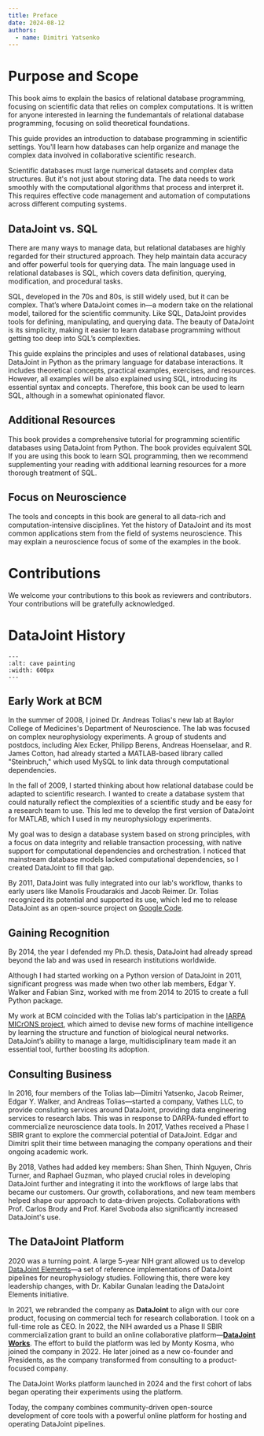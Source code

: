 ```yaml
---
title: Preface
date: 2024-08-12
authors:
  - name: Dimitri Yatsenko
---
```


# Purpose and Scope
This book aims to explain the basics of relational database programming, focusing on scientific data that relies on complex computations.
It is written for anyone interested in learning the fundemantals of relational database programming, focusing on solid theoretical foundations.

This guide provides an introduction to database programming in scientific settings. You'll learn how databases can help organize and manage the complex data involved in collaborative scientific research.

Scientific databases must large numerical datasets and complex data structures. But it's not just about storing data. The data needs to work smoothly with the computational algorithms that process and interpret it. This requires effective code management and automation of computations across different computing systems.

## DataJoint vs. SQL
There are many ways to manage data, but relational databases are highly regarded for their structured approach.
They help maintain data accuracy and offer powerful tools for querying data. The main language used in relational databases is SQL, which covers data definition, querying, modification, and procedural tasks.

SQL, developed in the 70s and 80s, is still widely used, but it can be complex. That’s where DataJoint comes in—a modern take on the relational model, tailored for the scientific community.
Like SQL, DataJoint provides tools for defining, manipulating, and querying data. The beauty of DataJoint is its simplicity, making it easier to learn database programming without getting too deep into SQL’s complexities.

This guide explains the principles and uses of relational databases, using DataJoint in Python as the primary language for database interactions.
It includes theoretical concepts, practical examples, exercises, and resources.
However, all examples will be also explained using SQL, introducing its essential syntax and concepts.
Therefore, this book can be used to learn SQL, although in a somewhat opinionated flavor.

## Additional Resources
This book provides a comprehensive tutorial for programming scientific databases using DataJoint from Python.
The book  provides equivalent SQL
If you are using this book to learn SQL programming, then we recommend supplementing your reading with additional learning resources for a more thorough treatment of SQL.

## Focus on Neuroscience
The tools and concepts in this book are general to all data-rich and computation-intensive disciplines.
Yet the history of DataJoint and its most common applications stem from the field of systems neuroscience.
This may explain a neuroscience focus of some of the examples in the book.


# Contributions
We welcome your contributions to this book as reviewers and contributors.
Your contributions will be gratefully acknowledged.


# DataJoint History

```{image} ./images/cave-art.jpg
---
:alt: cave painting
:width: 600px
---
```

## Early Work at BCM
In the summer of 2008, I joined Dr. Andreas Tolias's new lab at Baylor College of Medicines's Department of Neuroscience.
The lab was focused on complex neurophysiology experiments.
A group of students and postdocs, including Alex Ecker, Philipp Berens, Andreas Hoenselaar, and R. James Cotton, had already started a MATLAB-based library called "Steinbruch," which used MySQL to link data through computational dependencies.

In the fall of 2009, I started thinking about how relational database could be adapted to scientific research.
I wanted to create a database system that could naturally reflect the complexities of a scientific study and be easy for a research team to use.
This led me to develop the first version of DataJoint for MATLAB, which I used in my neurophysiology experiments.

My goal was to design a database system based on strong principles, with a focus on data integrity and reliable transaction processing, with native support for computational dependencies and orchestration.
I noticed that mainstream database models lacked computational dependencies, so I created DataJoint to fill that gap.

By 2011, DataJoint was fully integrated into our lab's workflow, thanks to early users like Manolis Froudarakis and Jacob Reimer. Dr. Tolias recognized its potential and supported its use, which led me to release DataJoint as an open-source project on [Google Code](https://code.google.com/archive/p/datajoint/).

## Gaining Recognition
By 2014, the year I defended my Ph.D. thesis, DataJoint had already spread beyond the lab and was used in research institutions worldwide.

Although I had started working on a Python version of DataJoint in 2011, significant progress was made when two other lab members, Edgar Y. Walker and Fabian Sinz, worked with me from 2014 to 2015 to create a full Python package.

My work at BCM coincided with the Tolias lab's participation in the [IARPA MICrONS project](https://www.iarpa.gov/research-programs/microns), which aimed to devise new forms of machine intelligence by learning the structure and function of biological neural networks. DataJoint’s ability to manage a large, multidisciplinary team made it an essential tool, further boosting its adoption.

## Consulting Business
In 2016, four members of the Tolias lab—Dimitri Yatsenko, Jacob Reimer, Edgar Y. Walker, and Andreas Tolias—started a company, Vathes LLC, to provide consluting services around DataJoint, providing data engineering services to research labs.
This was in response to DARPA-funded effort to commercialize neuroscience data tools.
In 2017, Vathes received a Phase I SBIR grant to explore the commercial potential of DataJoint. Edgar and Dimitri split their time between managing the company operations and their ongoing academic work.

By 2018, Vathes had added key members: Shan Shen, Thinh Nguyen, Chris Turner, and Raphael Guzman, who played crucial roles in developing DataJoint further and integrating it into the workflows of large labs that became our customers. Our growth, collaborations, and new team members helped shape our approach to data-driven projects. Collaborations with Prof. Carlos Brody and Prof. Karel Svoboda also significantly increased DataJoint's use.

## The DataJoint Platform
2020 was a turning point. A large 5-year NIH grant allowed us to develop [DataJoint Elements](https://datajoint.com/docs/elements)—a set of reference implementations of DataJoint pipelines for neurophysiology studies. Following this, there were key leadership changes, with Dr. Kabilar Gunalan leading the DataJoint Elements initiative.

In 2021, we rebranded the company as **DataJoint** to align with our core product, focusing on commercial tech for research collaboration. I took on a full-time role as CEO.
In 2022, the NIH awarded us a Phase II SBIR commercialization grant to build an online collaborative platform—[**DataJoint Works**](https://works.datajoint.com).
The effort to build the platform was led by Monty Kosma, who joined the company in 2022.
He later joined as a new co-founder and Presidents, as the company transformed from consulting to a product-focused company.

The DataJoint Works platform launched in 2024 and the first cohort of labs began operating their experiments using the platform.

Today, the company combines community-driven open-source development of core tools with a powerful online platform for hosting and operating DataJoint pipelines.

